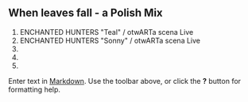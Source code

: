 ## When leaves fall - a Polish Mix

1. ENCHANTED HUNTERS "Teal" / otwARTa scena Live
2. ENCHANTED HUNTERS "Sonny" / otwARTa scena Live
3.
4. 
5. 

Enter text in [Markdown](http://daringfireball.net/projects/markdown/). Use the toolbar above, or click the **?** button for formatting help.
